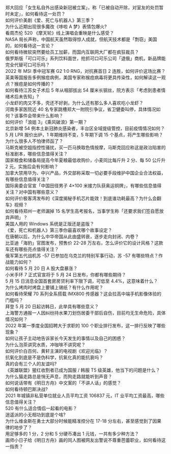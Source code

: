 郑大回应「女生私自外出感染新冠被立案」，称「已被自动开除，对室友的处罚暂时未定」，如何看待这一处罚？  
如何评价美剧《爱、死亡与机器人》第三季？  
为什么近期出现很多魔改《哆啦 A 梦》表情包爆火?  
看周杰伦 520 《摩天轮》线上演唱会重映是什么感受？  
NASA 局长声称，中国航天虽然取得惊人成就，但航天技术都是「剽窃」美国的，如何看待这一言论？  
如何看待微软突然要给员工加薪，而国内互联网大厂都在疯狂裁员？  
俄罗斯版「可口可乐」系列饮料面世，抢抓可口可乐公司「退俄」商机，新品牌能完全代替可口可乐吗？  
2022 年 MSI 季中冠军赛 G2 1:0 RNG，对抗赛首日 2 连胜，如何评价这场比赛？  
英美等国报告多例猴痘病例，美国专家称猴痘病毒将更具传染性，如何解读这一观点？猴痘是如何传播的？  
如何看待江苏女子术后 5 年从咽部拔出 54 厘米长钢丝，院方表示「考虑到患者情绪术后未告知」?  
小龙虾的肉又不多，壳还不好剥，为什么还有那么多人喜欢吃小龙虾？  
河南多家医院近 40 名专家跳槽郑大一附院引争议，省卫健委叫停，具体情况如何？该事件会带来什么影响？  
如何评价「浪姐 3」《乘风破浪》第一期？  
北京新增 54 例本土新冠肺炎感染者，丰台区全域提级管控，目前疫情情况如何？  
5 月 LPR 报价出炉，1 年期维持不变，5 年期下调 15 个基点，将产生哪些影响？  
为什么很多人不怕律师函了？  
马斯克被空姐指控性骚扰，买一匹马换取色情按摩，马斯克回应称这是政治陷害的标准剧本，哪些信息值得关注？  
国家粮食和储备局提高今年夏粮最低收购价，小麦同比每斤升 2 分、每 50 公斤升 2 元，实施后会有何影响？  
加拿大禁用华为、中兴产品，外交部称采取一切必要手段维护中国企业合法权益，有哪些信息值得关注？  
国际奥委会官宣「中国田径男子 4×100 米接力队获奥运铜牌」，有哪些信息值得关注？对中国有哪些意义？  
如何评价极客湾发布的《深度揭秘手机芯片能效！到底谁功耗最高？为什么会翻车》视频？  
如何看待郑州一老师漏掉 15 名学生高考报名，当事学生称「还要求我们签自愿放弃声明」？  
美国人用的 Windows 系统是正版还是盗版？  
《爱，死亡和机器人》第三季你最喜欢哪个故事设定？  
在唐朝以后，为什么中华帝国从此由盛转衰，逐步走向封闭、内卷？  
比亚迪「海豹」官图发布，预售价 22-28 万左右，怎么评价它的设计风格？这款车还有哪些亮点值得关注？  
俄军第五代战机苏 -57 已参加在乌克兰的特别军事行动，苏 -57 有哪些特点？作战能力如何？  
如何看待 5 月 20 日 A 股大盘暴涨？  
小米手环 7 正式官宣将于 5 月 24 日发布，你都有哪些期待？  
5 月 15 日消息全国首套房房贷利率下限下调，可低至 4.4%，这意味着什么？  
为什么烤肉时烤盘上要铺上锡纸？有什么作用呢？  
如何看待荣耀 70 系列全系搭载 IMX800 传感器？这会拉高中端手机影像体验的门槛吗？  
拜登 5 月 20 日起访韩日，此举具有哪些意义？  
上海警方通报一人因纠纷持水果刀划伤居委干部后自伤，目前均无生命危险，具体情况如何？  
2022 年第一季度全国招聘大于求职的 100 个职业排行发布，这一排行反映了哪些现象？  
如何让孩子主动地告诉家长今天发生的事情以及自己的困惑？  
为什么泡茶讲究水质，冲咖啡不讲究呢？  
如何评价白百何、黄轩主演的电视剧《欢迎光临》？  
抗氧化到底是不是伪科学，抗氧化真的能抗衰吗？  
真的会有三个人的友谊吗?  
《英雄联盟》猩红收割者已成为国服 / 韩服 T5 级英雄，他当下的问题是什么？  
为什么猫走路总是悄无声息，而狗走路就能听到声音？  
如何说话带有《明日方舟》中文案的「不讲人话」的感觉？  
如何看待顿巴斯决战?  
2021 年城镇非私营单位就业人员平均工资 106837 元，IT 业平均工资最高，哪些信息值得关注？  
520 有什么适合情侣一起看的电影？  
逍遥派的小无相功到底是个啥?  
为什么维金斯在勇士大部分时候能精准控分在 17-18 分左右，甚至感觉到了因果律的地步了？  
用足够多的 1 分，2 分和 5 分硬币凑出 1 元钱，一共有多少种方法？  
画师小日子给《明日方舟》画的同人图被网友出警说不尊重芭蕾职业，如何看待这一指责？  
